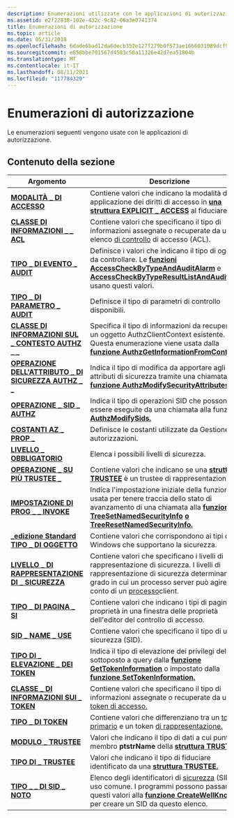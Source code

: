 ```yaml
---
description: Enumerazioni utilizzate con le applicazioni di autorizzazione.
ms.assetid: e2f22838-102e-432c-9c82-06a3e0741374
title: Enumerazioni di autorizzazione
ms.topic: article
ms.date: 05/31/2018
ms.openlocfilehash: 6dade6bad12da6decb352e127f279b0f573ae16b6031089dcf92b51fde3813da
ms.sourcegitcommit: e858bbe701567d4583c50a11326e42d7ea51804b
ms.translationtype: MT
ms.contentlocale: it-IT
ms.lasthandoff: 08/11/2021
ms.locfileid: "117784329"
---
```

# <a name="authorization-enumerations"></a>Enumerazioni di autorizzazione

Le enumerazioni seguenti vengono usate con le applicazioni di autorizzazione.

## <a name="in-this-section"></a>Contenuto della sezione



| Argomento                                                                                          | Descrizione                                                                                                                                                                                                                                                                           |
|------------------------------------------------------------------------------------------------|---------------------------------------------------------------------------------------------------------------------------------------------------------------------------------------------------------------------------------------------------------------------------------------|
| [**MODALITÀ \_ DI ACCESSO**](/windows/win32/api/accctrl/ne-accctrl-access_mode)<br/>                                                 | Contiene valori che indicano la modalità di applicazione dei diritti di accesso in [**una struttura EXPLICIT \_ ACCESS**](/windows/desktop/api/AccCtrl/ns-accctrl-explicit_access_a) al fiduciare.<br/>                                                                                                                                      |
| [**CLASSE DI INFORMAZIONI \_ \_ ACL**](/windows/desktop/api/Winnt/ne-winnt-acl_information_class)<br/>                            | Contiene valori che specificano il tipo di informazioni assegnate o recuperate da un elenco [di controllo](/windows/desktop/SecGloss/a-gly) di accesso (ACL).<br/>                                                               |
| [**TIPO \_ DI EVENTO \_ AUDIT**](/windows/desktop/api/Winnt/ne-winnt-audit_event_type)<br/>                                      | Definisce i valori che indicano il tipo di oggetto da controllare. Le [**funzioni AccessCheckByTypeAndAuditAlarm**](/windows/desktop/api/Winbase/nf-winbase-accesscheckbytypeandauditalarma) e [**AccessCheckByTypeResultListAndAuditAlarm**](/windows/desktop/api/Winbase/nf-winbase-accesscheckbytyperesultlistandauditalarma) usano questi valori.<br/>   |
| [**TIPO \_ DI PARAMETRO \_ AUDIT**](/windows/desktop/api/Adtgen/ne-adtgen-audit_param_type)<br/>                                      | Definisce il tipo di parametri di controllo disponibili.<br/>                                                                                                                                                                                                                   |
| [**CLASSE DI INFORMAZIONI SUL \_ CONTESTO AUTHZ \_ \_**](/windows/desktop/api/Authz/ne-authz-authz_context_information_class)<br/>       | Specifica il tipo di informazioni da recuperare da un oggetto AuthzClientContext esistente. Questa enumerazione viene usata dalla [**funzione AuthzGetInformationFromContext.**](/windows/desktop/api/Authz/nf-authz-authzgetinformationfromcontext)<br/>                                                                  |
| [**OPERAZIONE DELL'ATTRIBUTO \_ DI SICUREZZA AUTHZ \_ \_**](/windows/desktop/api/Authz/ne-authz-authz_security_attribute_operation)<br/> | Indica il tipo di modifica da apportare agli attributi di sicurezza tramite una chiamata alla [**funzione AuthzModifySecurityAttributes.**](/windows/desktop/api/Authz/nf-authz-authzmodifysecurityattributes)<br/>                                                                                                     |
| [**OPERAZIONE \_ SID \_ AUTHZ**](/windows/desktop/api/Authz/ne-authz-authz_sid_operation)<br/>                                | Indica il tipo di operazioni SID che possono essere eseguite da una chiamata alla funzione [**AuthzModifySids.**](/windows/desktop/api/Authz/nf-authz-authzmodifysids)<br/>                                                                                                                                                |
| [**COSTANTI AZ \_ PROP \_**](/windows/win32/api/azroles/ne-azroles-az_prop_constants)<br/>                                    | Definisce le costanti utilizzate da Gestione autorizzazioni.<br/>                                                                                                                                                                                                                           |
| [**LIVELLO \_ OBBLIGATORIO**](/windows/desktop/api/Winnt/ne-winnt-mandatory_level)<br/>                                         | Elenca i possibili livelli di sicurezza.<br/>                                                                                                                                                                                                                                        |
| [**OPERAZIONE \_ SU PIÙ TRUSTEE \_**](/windows/desktop/api/AccCtrl/ne-accctrl-multiple_trustee_operation)<br/>                  | Contiene valori che indicano se una [**struttura TRUSTEE**](/windows/desktop/api/AccCtrl/ns-accctrl-trustee_a) è un trustee di rappresentazione.<br/>                                                                                                                                                                  |
| [**IMPOSTAZIONE DI PROG \_ \_ INVOKE**](/windows/win32/api/accctrl/ne-accctrl-prog_invoke_setting)<br/>                                | Indica l'impostazione iniziale della funzione usata per tenere traccia dello stato di avanzamento di una chiamata alla [**funzione TreeSetNamedSecurityInfo**](/windows/desktop/api/Aclapi/nf-aclapi-treesetnamedsecurityinfoa) [**o TreeResetNamedSecurityInfo.**](/windows/desktop/api/Aclapi/nf-aclapi-treeresetnamedsecurityinfoa)<br/>                                       |
| [**\_edizione Standard TIPO \_ DI OGGETTO**](/windows/desktop/api/AccCtrl/ne-accctrl-se_object_type)<br/>                                          | Contiene valori che corrispondono ai tipi di Windows che supportano la sicurezza.<br/>                                                                                                                                                                                     |
| [**LIVELLO \_ DI RAPPRESENTAZIONE DI \_ SICUREZZA**](/windows/desktop/api/Winnt/ne-winnt-security_impersonation_level)<br/>              | Contiene valori che specificano i livelli di rappresentazione di sicurezza. I livelli di rappresentazione di sicurezza determinano il grado in cui un processo server può agire per conto di un [processo](/windows/desktop/SecGloss/p-gly)client.<br/>                                 |
| [**TIPO \_ DI PAGINA \_ SI**](/windows/desktop/api/Aclui/ne-aclui-si_page_type)<br/>                                              | Contiene valori che indicano i tipi di pagine delle proprietà in una finestra delle proprietà dell'editor del controllo di accesso.<br/>                                                                                                                                                                      |
| [**SID \_ NAME \_ USE**](/windows/desktop/api/Winnt/ne-winnt-sid_name_use)<br/>                                              | Contiene valori che specificano il tipo di un ID [di](/windows/desktop/SecGloss/s-gly) sicurezza (SID).<br/>                                                                                                                |
| [**TIPO DI \_ ELEVAZIONE \_ DEI TOKEN**](/windows/desktop/api/Winnt/ne-winnt-token_elevation_type)<br/>                             | Indica il tipo di elevazione dei privilegi del token sottoposto a query dalla [**funzione GetTokenInformation**](/windows/win32/api/securitybaseapi/nf-securitybaseapi-gettokeninformation) o impostato dalla [**funzione SetTokenInformation.**](/windows/win32/api/securitybaseapi/nf-securitybaseapi-settokeninformation)<br/>                                                                          |
| [**CLASSE \_ DI INFORMAZIONI SUI \_ TOKEN**](/windows/desktop/api/Winnt/ne-winnt-token_information_class)<br/>                        | Contiene valori che specificano il tipo di informazioni assegnate o recuperate da un [token di accesso.](/windows/desktop/SecGloss/a-gly)<br/>                                                                                          |
| [**TIPO \_ DI TOKEN**](/windows/desktop/api/Winnt/ne-winnt-token_type)<br/>                                                   | Contiene valori che differenziano tra un [token primario](/windows/desktop/SecGloss/p-gly) e un token [di rappresentazione.](/windows/desktop/SecGloss/i-gly)<br/>                     |
| [**MODULO \_ TRUSTEE**](/windows/desktop/api/AccCtrl/ne-accctrl-trustee_form)<br/>                                               | Valori che indicano il tipo di dati a cui punta il membro **ptstrName** della [**struttura TRUSTEE.**](/windows/desktop/api/AccCtrl/ns-accctrl-trustee_a)<br/>                                                                                                                                                  |
| [**TIPO DI \_ TRUSTEE**](/windows/desktop/api/AccCtrl/ne-accctrl-trustee_type)<br/>                                               | Valori che indicano il tipo di fiduciare identificato da una [**struttura TRUSTEE.**](/windows/desktop/api/AccCtrl/ns-accctrl-trustee_a)<br/>                                                                                                                                                                             |
| [**TIPO \_ \_ DI SID \_ NOTO**](/windows/desktop/api/Winnt/ne-winnt-well_known_sid_type)<br/>                               | Elenco degli identificatori di [sicurezza](/windows/desktop/SecGloss/s-gly) (SID) di uso comune. I programmi possono passare questi valori alla [**funzione CreateWellKnownSid**](/windows/win32/api/securitybaseapi/nf-securitybaseapi-createwellknownsid) per creare un SID da questo elenco.<br/> |



 

 

